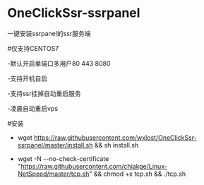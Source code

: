# OneClickSsr-ssrpanel
一键安装ssrpanel的ssr服务端

#仅支持CENTOS7

-默认开启单端口多用户80 443 8080

-支持开机自启

-支持ssr挂掉自动重启服务

-凌晨自动重启vps

#安装

- wget https://raw.githubusercontent.com/wxlost/OneClickSsr-ssrpanel/master/install.sh && sh install.sh

- wget -N --no-check-certificate "https://raw.githubusercontent.com/chiakge/Linux-NetSpeed/master/tcp.sh" && chmod +x tcp.sh && ./tcp.sh
